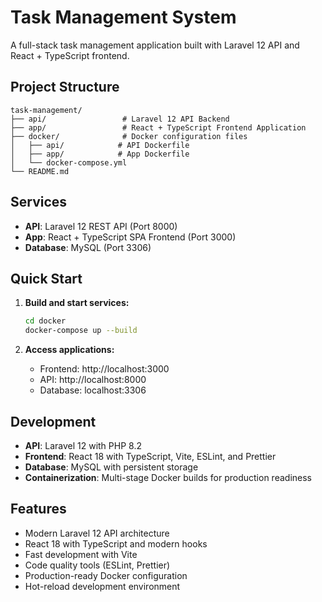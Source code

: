 # Task Management System

A full-stack task management application built with Laravel 12 API and React + TypeScript frontend.

## Project Structure

```
task-management/
├── api/                 # Laravel 12 API Backend
├── app/                 # React + TypeScript Frontend Application
├── docker/              # Docker configuration files
│   ├── api/            # API Dockerfile
│   ├── app/            # App Dockerfile
│   └── docker-compose.yml
└── README.md
```

## Services

- **API**: Laravel 12 REST API (Port 8000)
- **App**: React + TypeScript SPA Frontend (Port 3000)
- **Database**: MySQL (Port 3306)

## Quick Start

1. **Build and start services:**
   ```bash
   cd docker
   docker-compose up --build
   ```

2. **Access applications:**
   - Frontend: http://localhost:3000
   - API: http://localhost:8000
   - Database: localhost:3306

## Development

- **API**: Laravel 12 with PHP 8.2
- **Frontend**: React 18 with TypeScript, Vite, ESLint, and Prettier
- **Database**: MySQL with persistent storage
- **Containerization**: Multi-stage Docker builds for production readiness

## Features

- Modern Laravel 12 API architecture
- React 18 with TypeScript and modern hooks
- Fast development with Vite
- Code quality tools (ESLint, Prettier)
- Production-ready Docker configuration
- Hot-reload development environment
